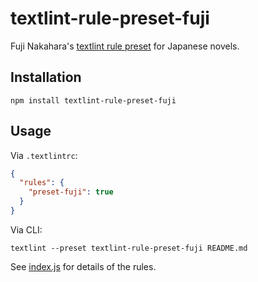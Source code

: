 # textlint-rule-preset-fuji

Fuji Nakahara's [textlint rule preset](https://github.com/textlint/textlint/blob/master/docs/rule-preset.md) for Japanese novels.

## Installation

    npm install textlint-rule-preset-fuji

## Usage

Via `.textlintrc`:

```json
{
  "rules": {
    "preset-fuji": true
  }
}
```

Via CLI:

    textlint --preset textlint-rule-preset-fuji README.md

See [index.js](index.js) for details of the rules.
